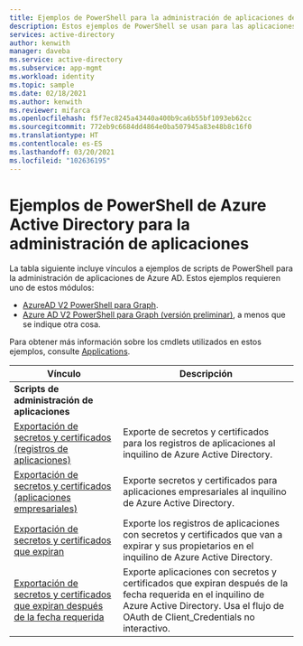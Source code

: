 ```yaml
---
title: Ejemplos de PowerShell para la administración de aplicaciones de Azure Active Directory
description: Estos ejemplos de PowerShell se usan para las aplicaciones que administra en el inquilino de Azure Active Directory. Puede usar estos scripts de ejemplo para buscar información de expiración sobre secretos y certificados.
services: active-directory
author: kenwith
manager: daveba
ms.service: active-directory
ms.subservice: app-mgmt
ms.workload: identity
ms.topic: sample
ms.date: 02/18/2021
ms.author: kenwith
ms.reviewer: mifarca
ms.openlocfilehash: f5f7ec8245a43440a400b9ca6b55bf1093eb62cc
ms.sourcegitcommit: 772eb9c6684dd4864e0ba507945a83e48b8c16f0
ms.translationtype: HT
ms.contentlocale: es-ES
ms.lasthandoff: 03/20/2021
ms.locfileid: "102636195"
---
```

# <a name="azure-active-directory-powershell-examples-for-application-management"></a>Ejemplos de PowerShell de Azure Active Directory para la administración de aplicaciones

La tabla siguiente incluye vínculos a ejemplos de scripts de PowerShell para la administración de aplicaciones de Azure AD. Estos ejemplos requieren uno de estos módulos:
- [AzureAD V2 PowerShell para Graph](/powershell/azure/active-directory/install-adv2).
- [Azure AD V2 PowerShell para Graph (versión preliminar)](/powershell/azure/active-directory/install-adv2?view=azureadps-2.0-preview&preserve-view=true), a menos que se indique otra cosa.

Para obtener más información sobre los cmdlets utilizados en estos ejemplos, consulte [Applications](/powershell/module/azuread/#applications).

| Vínculo | Descripción |
|---|---|
|**Scripts de administración de aplicaciones**||
| [Exportación de secretos y certificados (registros de aplicaciones)](scripts/powershell-export-all-app-registrations-secrets-and-certs.md) | Exporte de secretos y certificados para los registros de aplicaciones al inquilino de Azure Active Directory. |
| [Exportación de secretos y certificados (aplicaciones empresariales)](scripts/powershell-export-all-enterprise-apps-secrets-and-certs.md) | Exporte secretos y certificados para aplicaciones empresariales al inquilino de Azure Active Directory. |
| [Exportación de secretos y certificados que expiran](scripts/powershell-export-apps-with-expriring-secrets.md) | Exporte los registros de aplicaciones con secretos y certificados que van a expirar y sus propietarios en el inquilino de Azure Active Directory. |
| [Exportación de secretos y certificados que expiran después de la fecha requerida](scripts/powershell-export-apps-with-secrets-beyond-required.md) | Exporte aplicaciones con secretos y certificados que expiran después de la fecha requerida en el inquilino de Azure Active Directory. Usa el flujo de OAuth de Client_Credentials no interactivo. |
